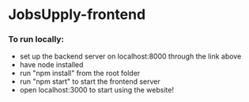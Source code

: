 # JobsUpply-frontend

### To run locally:
 - set up the backend server on localhost:8000 through the link above
 - have node installed
 - run "npm install" from the root folder
 - run "npm start" to start the frontend server
 - open localhost:3000 to start using the website!
